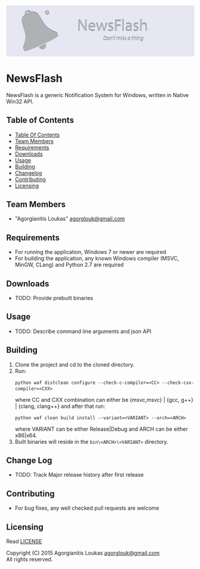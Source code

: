 ![ProjectBanner][banner]
# NewsFlash

NewsFlash is a generic Notification System for Windows, written in Native Win32 API.

## Table of Contents <a name="toc"/>
 * [Table Of Contents](#toc)
 * [Team Members](#team)
 * [Requirements](#requirements)
 * [Downloads](#downloads)
 * [Usage](#usage)
 * [Building](#building)
 * [Changelog](#changelog)
 * [Contributing](#contributing)
 * [Licensing](#licensing)

## Team Members <a name="team"/>
 * "Agorgianitis Loukas" <agorglouk@gmail.com>

## Requirements <a name="requirements"/>
 * For running the application, Windows 7 or newer are required
 * For building the application, any known Windows compiler (MSVC, MinGW, CLang) and Python 2.7 are required

## Downloads <a name="downloads"/>
 * TODO: Provide prebuilt binaries

## Usage <a name="usage"/>
 * TODO: Describe command line arguments and json API

## Building <a name="building"/>
 1. Clone the project and cd to the cloned directory.
 2. Run:
    ```
    python waf distclean configure --check-c-compiler=<CC> --check-cxx-compiler=<CXX>
    ```
    where CC and CXX combination can either be {msvc,msvc} | {gcc, g++} | {clang, clang++} and after that run:
    ```
    python waf clean build install --variant=<VARIANT> --arch=<ARCH>
    ```
    where VARIANT can be either Release|Debug and ARCH can be either x86|x64.
 3. Built binaries will reside in the ```bin\<ARCH>\<VARIANT>``` directory.

## Change Log <a name="changelog"/>
 * TODO: Track Major release history after first release

## Contributing <a name="contributing"/>
 * For bug fixes, any well checked pull requests are welcome

## Licensing <a name="licensing"/>
Read [LICENSE](LICENSE.md)  

Copyright (C) 2015 Agorgianitis Loukas <agorglouk@gmail.com>  
All rights reserved.

[banner]: doc/assets/NewsFlash.png
